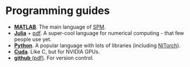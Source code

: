 
# Programming guides
* [**MATLAB**](https://uk.mathworks.com/help/matlab/). The main language of [SPM](https://www.fil.ion.ucl.ac.uk/spm/software/).
* [**Julia**](https://docs.julialang.org/en/v1/) + [pdf](https://raw.githubusercontent.com/JuliaLang/docs.julialang.org/assets/julia-1.7.2.pdf). A super-cool language for numerical computing - that few people use yet.
* [**Python**](https://docs.python.org/3/). A popular language with lots of libraries (including [NITorch](https://github.com/balbasty/nitorch)).
* [**Cuda**](https://docs.nvidia.com/cuda/). Like C, but for NVIDIA GPUs.
* [**github** (pdf)](https://githubtraining.github.io/training-manual/book.pdf). For version control.
